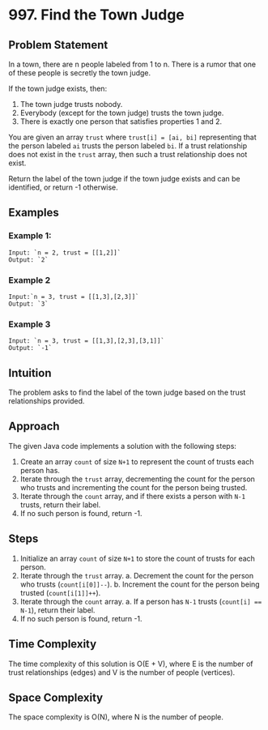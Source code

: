 # 997. Find the Town Judge

## Problem Statement
In a town, there are n people labeled from 1 to n. There is a rumor that one of these people is secretly the town judge.

If the town judge exists, then:
1. The town judge trusts nobody.
2. Everybody (except for the town judge) trusts the town judge.
3. There is exactly one person that satisfies properties 1 and 2.

You are given an array `trust` where `trust[i] = [ai, bi]` representing that the person labeled `ai` trusts the person labeled `bi`. If a trust relationship does not exist in the `trust` array, then such a trust relationship does not exist.

Return the label of the town judge if the town judge exists and can be identified, or return -1 otherwise.

## Examples
### Example 1:
```plaintext
Input: `n = 2, trust = [[1,2]]`
Output: `2`
```

### Example 2
```plaintext
Input:`n = 3, trust = [[1,3],[2,3]]`
Output: `3`
```

### Example 3
```plaintext
Input: `n = 3, trust = [[1,3],[2,3],[3,1]]`
Output: `-1`
```

## Intuition
The problem asks to find the label of the town judge based on the trust relationships provided.

## Approach
The given Java code implements a solution with the following steps:
1. Create an array `count` of size `N+1` to represent the count of trusts each person has.
2. Iterate through the `trust` array, decrementing the count for the person who trusts and incrementing the count for the person being trusted.
3. Iterate through the `count` array, and if there exists a person with `N-1` trusts, return their label.
4. If no such person is found, return -1.

## Steps
1. Initialize an array `count` of size `N+1` to store the count of trusts for each person.
2. Iterate through the `trust` array.
    a. Decrement the count for the person who trusts (`count[i[0]]--`).
    b. Increment the count for the person being trusted (`count[i[1]]++`).
3. Iterate through the `count` array.
    a. If a person has `N-1` trusts (`count[i] == N-1`), return their label.
4. If no such person is found, return -1.

## Time Complexity
The time complexity of this solution is O(E + V), where E is the number of trust relationships (edges) and V is the number of people (vertices).

## Space Complexity
The space complexity is O(N), where N is the number of people.

